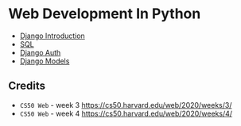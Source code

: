# Web Development In Python

- [Django Introduction](./django_introduction.md)
- [SQL](./SQL.md)
- [Django Auth](./django_auth.md)
- [Django Models](./django_models.md)

## Credits

- `CS50 Web` - week 3 https://cs50.harvard.edu/web/2020/weeks/3/
- `CS50 Web` - week 4 https://cs50.harvard.edu/web/2020/weeks/4/
